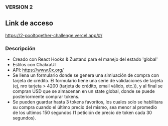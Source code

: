 ### VERSION 2
## Link de acceso
https://2-pooltogether-challenge.vercel.app/#/
### Descripción
* Creado con React Hooks & Zustand para el manejo del estado 'global'
* Estilos con ChakraUI
* API: https://www.0x.org/
* Se llena un formulario donde se genera una simluación de compra con tarjeta de crédito. El formulario tiene una serie de validaciones de tarjeta (ej, nro tarjeta > 4200 (tarjeta de crédito, email válido, etc.)), y al final se compran USD que se almacenan en un state global, donde se puede posteriormente comprar tokens.
* Se pueden guardar hasta 3 tokens favoritos, los cuales solo se habilitara su compra cuando el último precio del mismo, sea menor al promedio de los ultimos 150 segundos (1 petición de precio de token cada 30 segundos).